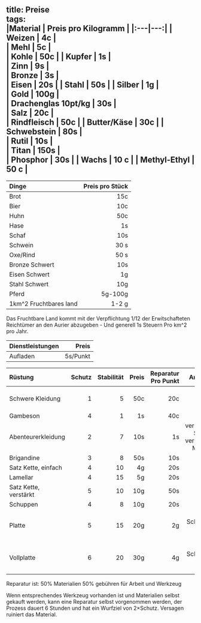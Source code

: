 title: Preise  
tags:   
|Material | Preis pro Kilogramm ||:---|---:|| Weizen | 4c |  | Mehl | 5c |  | Kohle | 50c || Kupfer | 1s |  | Zinn | 9s |  | Bronze | 3s |  | Eisen  | 20s || Stahl  | 50s || Silber | 1g  |  | Gold | 100g |  | Drachenglas 10pt/kg | 30s |  | Salz | 20c |  | Rindfleisch | 50c || Butter/Käse | 30c || Schwebstein | 80s |  | Rutil | 10s |  | Titan | 150s |  | Phosphor | 30s || Wachs | 10 c || Methyl-Ethyl | 50 c |---  |Dinge| Preis pro Stück || :---|---:|| Brot| 15c|| Bier| 10c|| Huhn| 50c|| Hase| 1s|| Schaf| 10s|| Schwein| 30 s|| Oxe/Rind| 50 s|| Bronze Schwert| 10s |  | Eisen Schwert| 1g || Stahl Schwert| 10g || Pferd | 5g-100g |  | 1km^2 Fruchtbares land | 1-2 g |  Das Fruchtbare Land kommt mit der Verpflichtung 1/12 der Erwitschafteten Reichtümer an den Aurier abzugeben - Und generell 1s Steuern Pro km^2 pro Jahr.   |Dienstleistungen | Preis |  | :--- | ---: |  | Aufladen | 5s/Punkt |      |Rüstung| Schutz | Stabilität | Preis | Reparatur Pro Punkt | Anmerkung |  | :---|---:|---:|---:|---:|---:|   | Schwere Kleidung | 1| 5 | 50c | 20c | Nicht auf Schutz ausgelegt |   | Gambeson | 4 | 1 | 1s | 40c | |  | Abenteurerkleidung | 2 | 7 | 10s | 1s | verschiedene Schichten, verschiedene Materialien |  | Brigandine | 3 | 8 | 50s | 10s | || Satz Kette, einfach | 4 | 10 | 4g | 20s | |  | Lamellar | 4 | 15 | 5g | 20s | || Satz Kette, verstärkt | 5 | 10 | 10g | 50s | |  | Schuppen | 4 | 8 | 10g | 20s | || Platte | 5 | 15 | 20g | 2g | Nimmt Schaden von stumpfen Waffen |  | Vollplatte | 6 | 20 | 30g | 4g | Nimmt Schaden von stumpfen Waffen |  Reparatur ist: 50% Materialien50% gebühren für Arbeit und Werkzeug   Wenn entsprechendes Werkzeug vorhanden ist und Materialien selbst gekauft werden, kann eine Reparatur selbst vorgenommen werden,der Prozess dauert 6 Stunden und hat ein Wurfziel von 2&times;Schutz. Versagen ruiniert das Material.